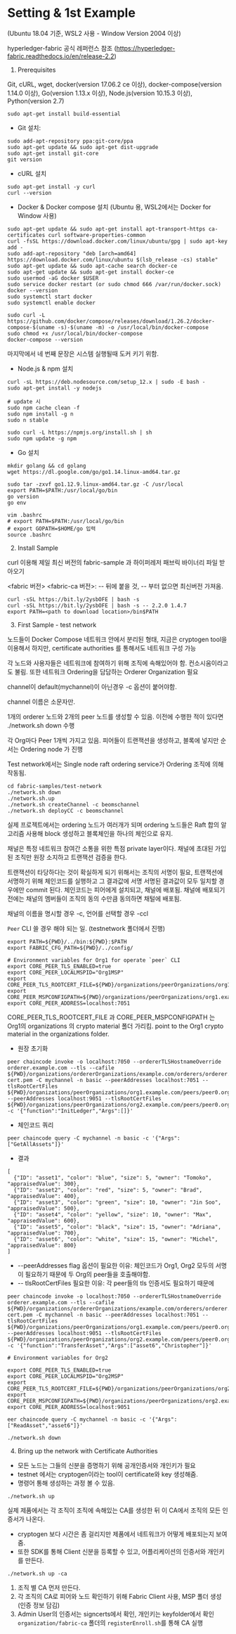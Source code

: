 # Setting & 1st Example

(Ubuntu 18.04 기준, WSL2 사용 - Window Version 2004 이상)

hyperledger-fabric 공식 레퍼런스 참조 (https://hyperledger-fabric.readthedocs.io/en/release-2.2)

1. Prerequisites

Git, cURL, wget, docker(version 17.06.2 ce 이상), docker-compose(version 1.14.0 이상), Go(version 1.13.x 이상), Node.js(version 10.15.3 이상), Python(version 2.7)

```shell script
sudo apt-get install build-essential
```

- Git 설치:
```shell script
sudo add-apt-repository ppa:git-core/ppa
sudo apt-get update && sudo apt-get dist-upgrade
sudo apt-get install git-core
git version
```
- cURL 설치
```shell script
sudo apt-get install -y curl
curl --version
```

- Docker & Docker compose 설치 (Ubuntu 용, WSL2에서는 Docker for Window 사용)
```shell script
sudo apt-get update && sudo apt-get install apt-transport-https ca-certificates curl software-properties-common
curl -fsSL https://download.docker.com/linux/ubuntu/gpg | sudo apt-key add -
sudo add-apt-repository "deb [arch=amd64] https://download.docker.com/linux/ubuntu $(lsb_release -cs) stable"
sudo apt-get update && sudo apt-cache search docker-ce
sudo apt-get update && sudo apt-get install docker-ce
sudo usermod -aG docker $USER
sudo service docker restart (or sudo chmod 666 /var/run/docker.sock)
docker --version
sudo systemctl start docker
sudo systemctl enable docker

sudo curl -L https://github.com/docker/compose/releases/download/1.26.2/docker-compose-$(uname -s)-$(uname -m) -o /usr/local/bin/docker-compose
sudo chmod +x /usr/local/bin/docker-compose
docker-compose --version
```
마지막에서 네 번째 문장은 시스템 실행될때 도커 키기 위함.

- Node.js & npm 설치
```shell script
curl -sL https://deb.nodesource.com/setup_12.x | sudo -E bash -
sudo apt-get install -y nodejs

# update 시
sudo npm cache clean -f 
sudo npm install -g n 
sudo n stable

sudo curl -L https://npmjs.org/install.sh | sh
sudo npm update -g npm
```

- Go 설치
```shell script
mkdir golang && cd golang
wget https://dl.google.com/go/go1.14.linux-amd64.tar.gz

sudo tar -zxvf go1.12.9.linux-amd64.tar.gz -C /usr/local
export PATH=$PATH:/usr/local/go/bin
go version
go env

vim .bashrc
# export PATH=$PATH:/usr/local/go/bin
# export GOPATH=$HOME/go 입력
source .bashrc
```

2. Install Sample

curl 이용해 제일 최신 버전의 fabric-sample 과 하이퍼레저 패브릭 바이너리 파일 받아오기

<fabric 버전> <fabric-ca 버전>: -- 뒤에 붙을 것, -- 부터 없으면 최신버전 가져옴.
```shell script
curl -sSL https://bit.ly/2ysbOFE | bash -s
curl -sSL https://bit.ly/2ysbOFE | bash -s -- 2.2.0 1.4.7
export PATH=<path to download location>/bin$PATH
```

3. First Sample - test network

노드들이 Docker Compose 네트워크 안에서 분리된 형태, 지금은 cryptogen tool을 이용해서 하지만, certificate authorities 를 통해서도 네트워크 구성 가능

각 노드와 사용자들은 네트워크에 참여하기 위해 조직에 속해있어야 함. 컨소시움이라고도 불림. 또한 네트워크 Ordering을 담담하는 Orderer Organization 필요

channel이 default(mychannel)이 아닌경우 -c 옵션이 붙어야함.

channel 이름은 소문자만.

1개의 orderer 노드와 2개의 peer 노드를 생성할 수 있음. 이전에 수행한 적이 있다면 ./network.sh down 수행

각 Org마다 Peer 1개씩 가지고 있음. 피어들이 트랜잭션을 생성하고, 블록에 넣지만 순서는 Ordering node 가 진행

Test network에서는 Single node raft ordering service가 Ordering 조직에 의해 작동됨. 
```shell script
cd fabric-samples/test-network
./network.sh down
./network.sh.up
./network.sh createChannel -c beomschannel
./network.sh deployCC -c beomschannel
```

실제 프로젝트에서는 ordering 노드가 여러개가 되며 ordering 노드들은 Raft 합의 알고리즘 사용해 block 생성하고 블록체인을 하나의 체인으로 유지.

채널은 특정 네트워크 참여간 소통을 위한 특점 private layer이다. 채널에 초대된 가입된 조직만 원장 소지하고 트랜잭션 검증을 한다.

트랜잭션이 타당하다는 것이 확실하게 되기 위해서는 조직의 서명이 필요, 트랜잭션에 서명하기 위해 체인코드를 실행하고 그 결과값에 서명
서명된 결과값이 모두 일치할 경우에만 commit 된다. 체인코드는 피어에게 설치되고, 채널에 배포됨.
채널에 배포되기 전에는 채널의 멤버들이 조직의 동의 수만큼 동의하면 채털에 배포됨.

채널의 이름을 명시할 경우 -c, 언어를 선택할 경우 -ccl

`Peer` CLI 쓸 경우 해야 되는 일. (testnetwork 폴더에서 진행)
```shell script
export PATH=${PWD}/../bin:${PWD}:$PATH
export FABRIC_CFG_PATH=${PWD}/../config/
```

```shell script
# Environment variables for Org1 for operate `peer` CLI
export CORE_PEER_TLS_ENABLED=true
export CORE_PEER_LOCALMSPID="Org1MSP"
export CORE_PEER_TLS_ROOTCERT_FILE=${PWD}/organizations/peerOrganizations/org1.example.com/peers/peer0.org1.example.com/tls/ca.crt
export CORE_PEER_MSPCONFIGPATH=${PWD}/organizations/peerOrganizations/org1.example.com/users/Admin@org1.example.com/msp
export CORE_PEER_ADDRESS=localhost:7051
```
CORE_PEER_TLS_ROOTCERT_FILE 과 CORE_PEER_MSPCONFIGPATH 는 Org1의 organizations 의 crypto material 폴더 가리킴. 
point to the Org1 crypto material in the organizations folder.

- 원장 초기화
```shell script
peer chaincode invoke -o localhost:7050 --ordererTLSHostnameOverride orderer.example.com --tls --cafile ${PWD}/organizations/ordererOrganizations/example.com/orderers/orderer.example.com/msp/tlscacerts/tlsca.example.com-cert.pem -C mychannel -n basic --peerAddresses localhost:7051 --tlsRootCertFiles ${PWD}/organizations/peerOrganizations/org1.example.com/peers/peer0.org1.example.com/tls/ca.crt --peerAddresses localhost:9051 --tlsRootCertFiles ${PWD}/organizations/peerOrganizations/org2.example.com/peers/peer0.org2.example.com/tls/ca.crt -c '{"function":"InitLedger","Args":[]}'
```

- 체인코드 쿼리
```shell script
peer chaincode query -C mychannel -n basic -c '{"Args":["GetAllAssets"]}'
```
- 결과 
```shell script
[
  {"ID": "asset1", "color": "blue", "size": 5, "owner": "Tomoko", "appraisedValue": 300},
  {"ID": "asset2", "color": "red", "size": 5, "owner": "Brad", "appraisedValue": 400},
  {"ID": "asset3", "color": "green", "size": 10, "owner": "Jin Soo", "appraisedValue": 500},
  {"ID": "asset4", "color": "yellow", "size": 10, "owner": "Max", "appraisedValue": 600},
  {"ID": "asset5", "color": "black", "size": 15, "owner": "Adriana", "appraisedValue": 700},
  {"ID": "asset6", "color": "white", "size": 15, "owner": "Michel", "appraisedValue": 800}
]
```
- --peerAddresses flag 옵션이 필요한 이유: 체인코드가 Org1, Org2 모두의 서명이 필요하기 때문에 두 Org의 peer들을 호출해야함.
- -- tlsRootCertFiles 필요한 이유: 각 peer들의 tls 인증서도 필요하기 때문에
```shell script
peer chaincode invoke -o localhost:7050 --ordererTLSHostnameOverride orderer.example.com --tls --cafile ${PWD}/organizations/ordererOrganizations/example.com/orderers/orderer.example.com/msp/tlscacerts/tlsca.example.com-cert.pem -C mychannel -n basic --peerAddresses localhost:7051 --tlsRootCertFiles ${PWD}/organizations/peerOrganizations/org1.example.com/peers/peer0.org1.example.com/tls/ca.crt --peerAddresses localhost:9051 --tlsRootCertFiles ${PWD}/organizations/peerOrganizations/org2.example.com/peers/peer0.org2.example.com/tls/ca.crt -c '{"function":"TransferAsset","Args":["asset6","Christopher"]}'
```

```shell script
# Environment variables for Org2

export CORE_PEER_TLS_ENABLED=true
export CORE_PEER_LOCALMSPID="Org2MSP"
export CORE_PEER_TLS_ROOTCERT_FILE=${PWD}/organizations/peerOrganizations/org2.example.com/peers/peer0.org2.example.com/tls/ca.crt
export CORE_PEER_MSPCONFIGPATH=${PWD}/organizations/peerOrganizations/org2.example.com/users/Admin@org2.example.com/msp
export CORE_PEER_ADDRESS=localhost:9051
```

```shell script
eer chaincode query -C mychannel -n basic -c '{"Args":["ReadAsset","asset6"]}'
```

```shell script
./network.sh down
```

4. Bring up the network with Certificate Authorities
- 모든 노드는 그들의 신분을 증명하기 위해 공개인증서와 개인키가 필요
- testnet 에서는 cryptogen이라는 tool이 certificate와 key 생성해줌.
- 명령어 통해 생성하는 과정 볼 수 있음.
```shell script
./network.sh up
```

실제 제품에서는 각 조직이 조직에 속해있는 CA를 생성한 뒤 이 CA에서 조직의 모든 인증서가 나온다.
- cryptogen 보다 시간은 좀 걸리지만 제품에서 네트워크가 어떻게 배포되는지 보여줌.
- 또한 SDK를 통해 Client 신분을 등록할 수 있고, 어플리케이션의 인증서와 개인키를 만든다.
```shell script
./network.sh up -ca
```

1. 조직 별 CA 먼저 만든다.
2. 각 조직의 CA로 피어와 노드 확인하기 위해 Fabric Client 사용, MSP 폴더 생성 (인증 정보 담김)
3. Admin User의 인증서는 signcerts에서 확인, 개인키는 keyfolder에서 확인 `organization/fabric-ca` 폴더의 `registerEnroll.sh`를 통해 CA 실행
